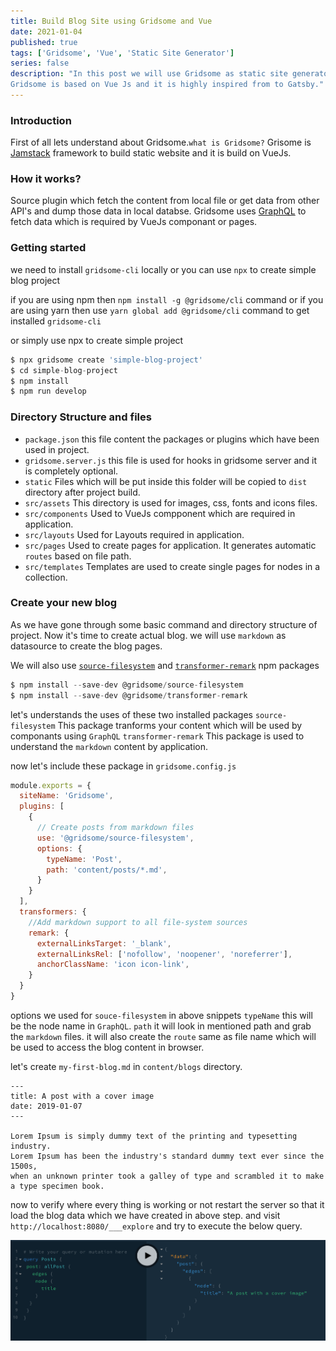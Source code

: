 ```yaml
---
title: Build Blog Site using Gridsome and Vue
date: 2021-01-04
published: true
tags: ['Gridsome', 'Vue', 'Static Site Generator']
series: false
description: "In this post we will use Gridsome as static site generator tool. which is fast and easy to create blogs.
Gridsome is based on Vue Js and it is highly inspired from to Gatsby."
---
```

### Introduction
First of all lets understand about Gridsome.`what is Gridsome?` Grisome is [Jamstack](https://gridsome.org/docs/jamstack/) framework
to build static website and it is build on VueJs.

### How it works?
Source plugin which fetch the content from local file or get data from other API's and dump those data in local databse.
Gridsome uses [GraphQL](https://graphql.org/learn/) to fetch data which is required by VueJs componant or pages.

### Getting started
we need to install `gridsome-cli` locally or you can use `npx` to create simple blog project

if you are using npm then  `npm install -g @gridsome/cli` command or if you are using yarn then use
  `yarn global add @gridsome/cli` command to get installed `gridsome-cli`

or simply use npx to create simple project
```javascript
$ npx gridsome create 'simple-blog-project'
$ cd simple-blog-project
$ npm install
$ npm run develop
```
### Directory Structure and files
- `package.json` this file content the packages or plugins which have been used in project.
- `gridsome.server.js` this file is used for hooks in gridsome server and it is completely optional.
- `static`  Files which will be put inside this folder will be copied to `dist` directory after project build.
- `src/assets` This directory is used for images, css, fonts and icons files.
- `src/components` Used to VueJs compponent which are required in application.
- `src/layouts` Used for Layouts required in application.
- `src/pages` Used to create pages for application. It generates automatic `routes` based on file path.
- `src/templates` Templates are used to create single pages for nodes in a collection.

### Create your new blog

As we have gone through some basic command and directory structure of project.
Now it's time to create actual blog. we will use `markdown` as datasource to create the blog pages.

We will also use [`source-filesystem`](https://gridsome.org/plugins/@gridsome/source-filesystem) and
[`transformer-remark`](https://www.npmjs.com/package/@gridsome/transformer-remark) npm packages

```javascript
$ npm install --save-dev @gridsome/source-filesystem
$ npm install --save-dev @gridsome/transformer-remark
```

let's understands the uses of these two installed packages
`source-filesystem` This package tranforms your content which will be used by componants using `GraphQL`
`transformer-remark` This package is used to understand the `markdown` content by application.

now let's include these package in `gridsome.config.js`

```javascript
module.exports = {
  siteName: 'Gridsome',
  plugins: [
    {
      // Create posts from markdown files
      use: '@gridsome/source-filesystem',
      options: {
        typeName: 'Post',
        path: 'content/posts/*.md',
      }
    }
  ],
  transformers: {
    //Add markdown support to all file-system sources
    remark: {
      externalLinksTarget: '_blank',
      externalLinksRel: ['nofollow', 'noopener', 'noreferrer'],
      anchorClassName: 'icon icon-link',
    }
  }
}
```
options we used for `souce-filesystem` in above snippets
`typeName` this will be the node name in `GraphQL`.
`path` it will look in mentioned path and grab the `markdown` files. it will also create the `route` same as file name which will be used to access the blog content in browser.

let's create `my-first-blog.md` in `content/blogs` directory.
```
---
title: A post with a cover image
date: 2019-01-07
---

Lorem Ipsum is simply dummy text of the printing and typesetting industry.
Lorem Ipsum has been the industry's standard dummy text ever since the 1500s,
when an unknown printer took a galley of type and scrambled it to make a type specimen book.
```

now to verify where every thing is working or not restart the server so that it load the blog data which we have created in above step.
and visit `http://localhost:8080/___explore` and try to execute the below query.

![Image](./images/graphql-query.png "GraphQL Query")

